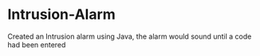 # Intrusion-Alarm
Created an Intrusion alarm using Java, the alarm would sound until a code had been entered
